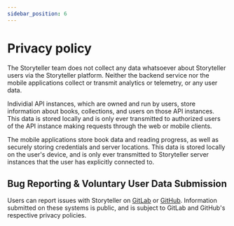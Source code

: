 ```yaml
---
sidebar_position: 6
---
```


# Privacy policy

The Storyteller team does not collect any data whatsoever about Storyteller
users via the Storyteller platform. Neither the backend service nor the mobile
applications collect or transmit analytics or telemetry, or any user data.

Individial API instances, which are owned and run by users, store information
about books, collections, and users on those API instances. This data is stored
locally and is only ever transmitted to authorized users of the API instance
making requests through the web or mobile clients.

The mobile applications store book data and reading progress, as well as
securely storing credentials and server locations. This data is stored locally
on the user's device, and is only ever transmitted to Storyteller server
instances that the user has explicitly connected to.

## Bug Reporting & Voluntary User Data Submission

Users can report issues with Storyteller on
[GitLab](https://gitlab.com/smoores/storyteller/-/issues) or
[GitHub](https://github.com/smoores-dev/storyteller/issues). Information
submitted on these systems is public, and is subject to GitLab and GitHub's
respective privacy policies.

